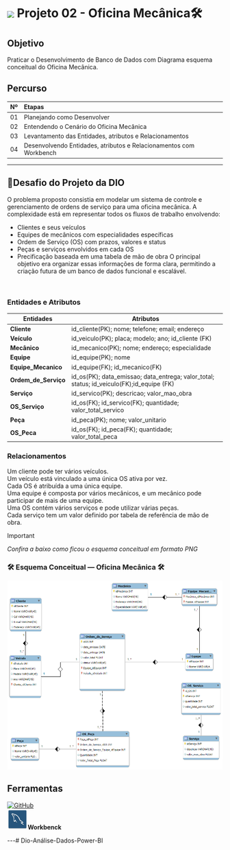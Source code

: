<h1>
    <a href="https://www.dio.me/">
     <img align="center" width="40px" src="https://hermes.digitalinnovation.one/assets/diome/logo-minimized.png"></a>
    <span>Projeto 02 - Oficina Mecânica🛠️</span>
</h1>

## Objetivo
Praticar o Desenvolvimento de Banco de Dados com Diagrama esquema conceitual do Oficina Mecânica.


## Percurso
<table>
  <thead>
    <tr align="left">
      <th>Nº</th>
      <th>Etapas</th>
    </tr>
  </thead>
  <tbody align="left">
    <tr>
      <td>01</td>
      <td>Planejando como Desenvolver</td>
    </tr>
    <tr>
      <td>02</td>
      <td>Entendendo o Cenário do Oficina Mecânica</td>
    </tr>
    <tr>
      <td>03</td>
      <td>Levantamento das Entidades, atributos e Relacionamentos</td>  
    </tr>
    <tr>
      <td>04</td>
      <td>Desenvolvendo Entidades, atributos e Relacionamentos com Workbench</td>    
    </tr>
  </tbody>
</table>

---
## 🎯Desafio do Projeto da DIO
O problema proposto consistia em modelar um sistema de controle e gerenciamento de ordens de serviço para uma oficina mecânica. A complexidade está em representar todos os fluxos de trabalho envolvendo:
- Clientes e seus veículos
- Equipes de mecânicos com especialidades específicas
- Ordem de Serviço (OS) com prazos, valores e status
- Peças e serviços envolvidos em cada OS
- Precificação baseada em uma tabela de mão de obra
O principal objetivo era organizar essas informações de forma clara, permitindo a criação futura de um banco de dados funcional e escalável.
 <br>

### Entidades e Atributos

| Entidades| Atributos |
|----------|--------------------------------------------------|
|**Cliente** |id_cliente(PK); nome; telefone; email; endereço|
|**Veículo** |id_veiculo(PK); placa; modelo; ano; id_cliente (FK)|
|**Mecânico** |id_mecanico(PK); nome; endereço; especialidade|
|**Equipe** |id_equipe(PK); nome|
|**Equipe_Mecanico** |id_equipe(FK); id_mecanico(FK)|
|**Ordem_de_Serviço** |id_os(PK); data_emissao; data_entrega; valor_total; status; id_veiculo(FK);id_equipe (FK)|
|**Serviço** |id_servico(PK); descricao; valor_mao_obra|
|**OS_Serviço**|id_os(FK); id_servico(FK); quantidade; valor_total_servico|
|**Peça** |id_peca(PK); nome; valor_unitario|
|**OS_Peca**|id_os(FK); id_peca(FK); quantidade; valor_total_peca|

### Relacionamentos

Um cliente pode ter vários veículos.<br>
Um veículo está vinculado a uma única OS ativa por vez.<br>
Cada OS é atribuída a uma única equipe.<br>
Uma equipe é composta por vários mecânicos, e um mecânico pode participar de mais de uma equipe.<br>
Uma OS contém vários serviços e pode utilizar várias peças.<br>
Cada serviço tem um valor definido por tabela de referência de mão de obra.

> [!IMPORTANT]   
> *Confira a baixo como ficou o esquema conceitual em formato PNG*

### 🛠️ Esquema Conceitual — Oficina Mecânica 🛠️

![weber](/Projeto02/Projeto02_OficinaMecanica_ER.png)


## Ferramentas
[![GitHub](https://img.shields.io/badge/GitHub-000?style=for-the-badge&logo=github&logoColor=30A3DC)](https://docs.github.com/) <br>
![weber](/img/workbench_.png)**Workbenck**<br>

---# Dio-Análise-Dados-Power-BI
